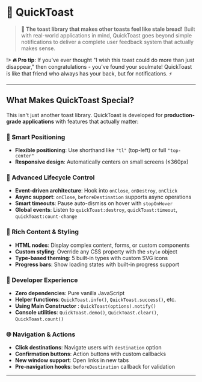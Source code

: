 # 🚀 QuickToast

> **🎉 The toast library that makes other toasts feel like stale bread!** Built with real-world applications in mind, QuickToast goes beyond simple notifications to deliver a complete user feedback system that actually makes sense.

!> **🔥 Pro tip**: If you've ever thought "I wish this toast could do more than just disappear," then congratulations - you've found your soulmate! QuickToast is like that friend who always has your back, but for notifications. ⚡

---

## **What Makes QuickToast Special?** <!-- {docsify-ignore} -->

This isn't just another toast library. QuickToast is developed for **production-grade applications** with features that actually matter:

### <span>🎯</span> Smart Positioning

- **Flexible positioning**: Use shorthand like `"tl"` (top-left) or full `"top-center"`
- **Responsive design**: Automatically centers on small screens (≤360px)

### <span>🔄</span> Advanced Lifecycle Control

- **Event-driven architecture**: Hook into `onClose`, `onDestroy`, `onClick`
- **Async support**: `onClose`, `beforeDestination` supports async operations
- **Smart timeouts**: Pause auto-dismiss on hover with `stopOnHover`
- **Global events**: Listen to `quickToast:destroy`, `quickToast:timeout`, `quickToast:count-change`

### <span>🎨</span> Rich Content & Styling

- **HTML nodes**: Display complex content, forms, or custom components
- **Custom styling**: Override any CSS property with the `style` object
- **Type-based theming**: 5 built-in types with custom SVG icons
- **Progress bars**: Show loading states with built-in progress support

### <span>🚀</span> Developer Experience

- **Zero dependencies**: Pure vanilla JavaScript
- **Helper functions**: `QuickToast.info()`, `QuickToast.success()`, etc.
- **Using Main Constructor** : `QuickToast(options).notify()`
- **Console utilities**: `QuickToast.demo()`, `QuickToast.clear()`, `QuickToast.count()`

### <span>🌐</span> Navigation & Actions

- **Click destinations**: Navigate users with `destination` option
- **Confirmation buttons**: Action buttons with custom callbacks
- **New window support**: Open links in new tabs
- **Pre-navigation hooks**: `beforeDestination` callback for validation

---
